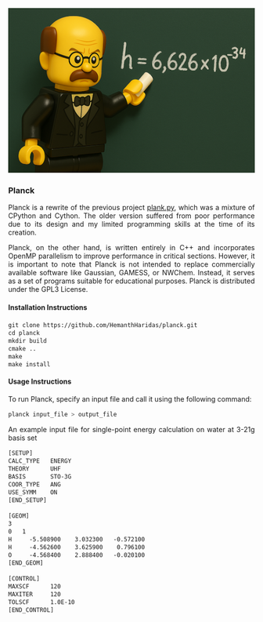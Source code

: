 <!-- need to use divs to center images -->
<div align="center">
  <img src="./docs/images/planck.png">
</div>

### Planck

<p align="justify"> Planck is a rewrite of the previous project <a href="https://github.com/HemanthHaridas/plank.py"> plank.py</a>, which was a mixture of CPython and Cython. The older version suffered from poor performance due to its design and my limited programming skills at the time of its creation.</P>

<p align="justify"> Planck, on the other hand, is written entirely in C++ and incorporates OpenMP parallelism to improve performance in critical sections. However, it is important to note that Planck is not intended to replace commercially available software like Gaussian, GAMESS, or NWChem. Instead, it serves as a set of programs suitable for educational purposes. Planck is distributed under the GPL3 License. </p>

#### Installation Instructions
<!-- <p align="justify"> Before installing planck, you must install boost which is a dependency for Planck. </p> -->

```
git clone https://github.com/HemanthHaridas/planck.git
cd planck
mkdir build
cmake ..
make
make install
```

#### Usage Instructions

<p align="justify"> To run Planck, specify an input file and call it using the following command: </p>

```bash 
planck input_file > output_file
``` 

<p align="justify"> An example input file for single-point energy calculation on water at 3-21g basis set </p>

```
[SETUP]
CALC_TYPE	ENERGY
THEORY		UHF
BASIS		STO-3G
COOR_TYPE	ANG
USE_SYMM    ON
[END_SETUP]

[GEOM]
3
0   1
H     -5.508900    3.032300   -0.572100
H     -4.562600    3.625900    0.796100
O     -4.568400    2.888400   -0.020100
[END_GEOM]

[CONTROL]
MAXSCF 		120
MAXITER 	120
TOLSCF 		1.0E-10
[END_CONTROL]
```